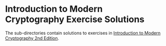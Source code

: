 # Introduction to Modern Cryptography Exercise Solutions
The sub-directories contain solutions to exercises in [Introduction
to Modern Cryptography 2nd Edition](https://www.cs.umd.edu/~jkatz/imc.html).
